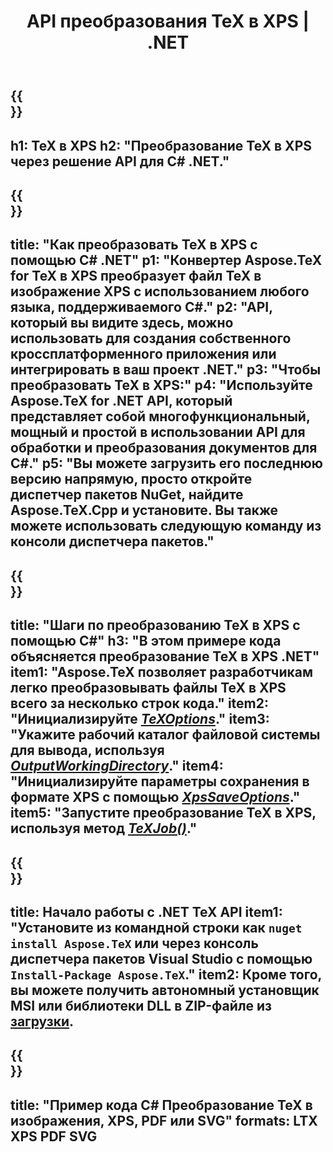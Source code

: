 ﻿---
translation: true
template: /_templates/_conversion-child-net.md
title: API преобразования TeX в XPS | .NET
description: Функциональность преобразования TeX в XPS. Интегрируйте эту локальную библиотеку .NET в свой проект или используйте кроссплатформенные приложения для преобразования TeX в XPS.
keywords: tex to xps api net, tex2xps интегрировать c#
url: /net/conversion/tex-to-xps/
family: tex
platformtag: net
feature: conversion
informat: TEX
outformat: XPS
otherformats: BMP PNG JPEG TIFF SVG PDF
---


{{<section banner>}}
---
h1: TeX в XPS
h2: "Преобразование TeX в XPS через решение API для C# .NET."
---

{{<section overview>}}
---
title: "Как преобразовать TeX в XPS с помощью C# .NET"
p1: "Конвертер Aspose.TeX for TeX в XPS преобразует файл TeX в изображение XPS с использованием любого языка, поддерживаемого C#."
p2: "API, который вы видите здесь, можно использовать для создания собственного кроссплатформенного приложения или интегрировать в ваш проект .NET."
p3: "Чтобы преобразовать TeX в XPS:"
p4: "Используйте Aspose.TeX for .NET API, который представляет собой многофункциональный, мощный и простой в использовании API для обработки и преобразования документов для C#."
p5: "Вы можете загрузить его последнюю версию напрямую, просто откройте диспетчер пакетов NuGet, найдите Aspose.TeX.Cpp и установите. Вы также можете использовать следующую команду из консоли диспетчера пакетов."
---

{{<section feature1>}}
---
title: "Шаги по преобразованию TeX в XPS с помощью C#"
h3: "В этом примере кода объясняется преобразование TeX в XPS .NET"
item1: "Aspose.TeX позволяет разработчикам легко преобразовывать файлы TeX в XPS всего за несколько строк кода."
item2: "Инициализируйте [*TeXOptions*](https://reference.aspose.com/tex/net/aspose.tex/texoptions/)."
item3: "Укажите рабочий каталог файловой системы для вывода, используя [*OutputWorkingDirectory*](https://reference.aspose.com/tex/net/aspose.tex/texoptions/outputworkingdirectory/)."
item4: "Инициализируйте параметры сохранения в формате XPS с помощью [*XpsSaveOptions*](https://reference.aspose.com/tex/net/aspose.tex.presentation.image/xpssaveoptions/)."
item5: "Запустите преобразование TeX в XPS, используя метод [*TeXJob()*](https://reference.aspose.com/tex/net/aspose.tex/texjob/)."
---

{{<section feature2>}}
---
title: Начало работы с .NET TeX API
item1: "Установите из командной строки как ```nuget install Aspose.TeX``` или через консоль диспетчера пакетов Visual Studio с помощью ```Install-Package Aspose.TeX```."
item2: Кроме того, вы можете получить автономный установщик MSI или библиотеки DLL в ZIP-файле из [загрузки](https://downloads.aspose.com/tex/net).
---

{{<section widget>}}
---
title: "Пример кода C# Преобразование TeX в изображения, XPS, PDF или SVG"
formats: LTX XPS PDF SVG
---